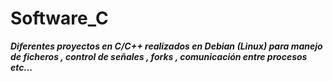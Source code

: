 # Software_C

***Diferentes proyectos en C/C++ realizados en Debian (Linux) para manejo de ficheros , control de señales , forks , comunicación entre procesos etc...***
